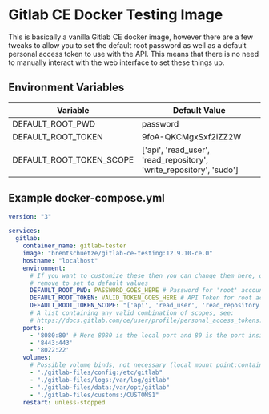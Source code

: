 # Gitlab CE Docker Testing Image
This is basically a vanilla Gitlab CE docker image, however there are a few tweaks to allow you to set the default root password as well as a default personal access token to use with the API. This means that there is no need to manually interact with the web interface to set these things up.

## Environment Variables
| Variable | Default Value |
| -------- | ------------- |
| DEFAULT_ROOT_PWD | password |
| DEFAULT_ROOT_TOKEN | 9foA-QKCMgxSxf2iZZ2W |
| DEFAULT_ROOT_TOKEN_SCOPE | ['api', 'read_user', 'read_repository', 'write_repository', 'sudo'] |

## Example docker-compose.yml
```yml
version: "3"

services:
  gitlab:
    container_name: gitlab-tester
    image: "brentschuetze/gitlab-ce-testing:12.9.10-ce.0"
    hostname: "localhost"
    environment:
      # If you want to customize these then you can change them here, otherwise 
      # remove to set to default values
      DEFAULT_ROOT_PWD: PASSWORD_GOES_HERE # Password for 'root' account, min 8 chars
      DEFAULT_ROOT_TOKEN: VALID_TOKEN_GOES_HERE # API Token for root account
      DEFAULT_ROOT_TOKEN_SCOPE: "['api', 'read_user', 'read_repository']" 
      # A list containing any valid combination of scopes, see: 
      # https://docs.gitlab.com/ce/user/profile/personal_access_tokens.html#limiting-scopes-of-a-personal-access-token
    ports:
      - '8080:80' # Here 8080 is the local port and 80 is the port inside the container
      - '8443:443'
      - '8022:22'
    volumes:
      # Possible volume binds, not necessary (local mount point:container mount point)
      - "./gitlab-files/config:/etc/gitlab"
      - "./gitlab-files/logs:/var/log/gitlab"
      - "./gitlab-files/data:/var/opt/gitlab"
      - "./gitlab-files/customs:/CUSTOMS1"
    restart: unless-stopped
```
